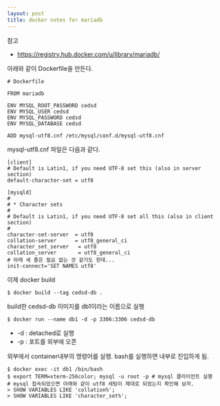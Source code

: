 ```yaml
---
layout: post
title: docker notes for mariadb
---
```


참고
* https://registry.hub.docker.com/u/library/mariadb/

아래와 같이 Dockerfile을 만든다.

```
# Dockerfile

FROM mariadb

ENV MYSQL_ROOT_PASSWORD cedsd
ENV MYSQL_USER cedsd
ENV MYSQL_PASSWORD cedsd
ENV MYSQL_DATABASE cedsd

ADD mysql-utf8.cnf /etc/mysql/conf.d/mysql-utf8.cnf
```

mysql-utf8.cnf 파일은 다음과 같다.

```
[client]
# Default is Latin1, if you need UTF-8 set this (also in server section)
default-character-set = utf8

[mysqld]
#
# * Character sets
#
# Default is Latin1, if you need UTF-8 set all this (also in client section)
#
character-set-server  = utf8
collation-server      = utf8_general_ci
character_set_server   = utf8
collation_server       = utf8_general_ci
# 아래 세 줄은 필요 없는 것 같기도 한데...
init-connect='SET NAMES utf8'
```

이제 docker build

```
$ docker build --tag cedsd-db .
```

build한 cedsd-db 이미지를 db1이라는 이름으로 실행

```
$ docker run --name db1 -d -p 3306:3306 cedsd-db
```
* -d : detached로 실행
* -p : 포트를 외부에 오픈

외부에서 container내부의 명령어를 실행. bash를 실행하면 내부로 진입하게 됨.

```
$ docker exec -it db1 /bin/bash
$ export TERM=xterm-256color; mysql -u root -p # mysql 클라이언트 실행
# mysql 접속되었으면 아래와 같이 utf8 세팅이 제대로 되었는지 확인해 보자.
> SHOW VARIABLES LIKE 'collation%';
> SHOW VARIABLES LIKE 'character_set%';
```

